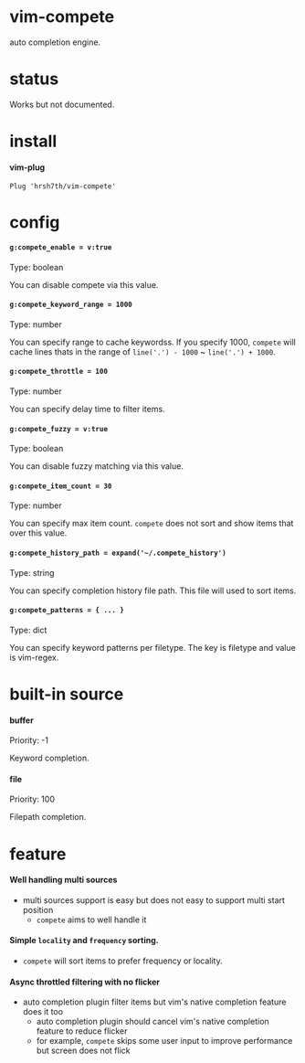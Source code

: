 # vim-compete

auto completion engine.


# status

Works but not documented.


# install

#### vim-plug
```viml
Plug 'hrsh7th/vim-compete'
```


# config

#### `g:compete_enable = v:true`

Type: boolean

You can disable compete via this value.


#### `g:compete_keyword_range = 1000`

Type: number

You can specify range to cache keywordss.
If you specify 1000, `compete` will cache lines thats in the range of `line('.') - 1000` ~ `line('.') + 1000`.


#### `g:compete_throttle = 100`

Type: number

You can specify delay time to filter items.


#### `g:compete_fuzzy = v:true`

Type: boolean

You can disable fuzzy matching via this value.


#### `g:compete_item_count = 30`

Type: number

You can specify max item count.
`compete` does not sort and show items that over this value.


#### `g:compete_history_path = expand('~/.compete_history')`

Type: string

You can specify completion history file path.
This file will used to sort items.


#### `g:compete_patterns = { ... }`

Type: dict

You can specify keyword patterns per filetype.
The key is filetype and value is vim-regex.


# built-in source

#### buffer

Priority: -1

Keyword completion.

#### file

Priority: 100

Filepath completion.


# feature

#### Well handling multi sources
- multi sources support is easy but does not easy to support multi start position
  - `compete` aims to well handle it

#### Simple `locality` and `frequency` sorting.
- `compete` will sort items to prefer frequency or locality.

#### Async throttled filtering with no flicker
- auto completion plugin filter items but vim's native completion feature does it too
  - auto completion plugin should cancel vim's native completion feature to reduce flicker
  - for example, `compete` skips some user input to improve performance but screen does not flick

